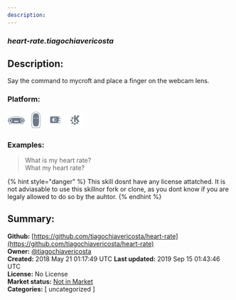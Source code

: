 ```yaml
---
description: 
---
```


### _heart-rate.tiagochiavericosta_  
## Description:  
Say the command to mycroft and place a finger on the webcam lens.  
  
  
### Platform:  
 ![Mark I](../.gitbook/assets/mark-1-icon.png)  ![Mark II](../.gitbook/assets/mark-2-icon.png)  ![Picroft](../.gitbook/assets/picroft-icon.png)  ![plasmoid](../.gitbook/assets/kde.png)   
### Examples:  
> What is my heart rate?  
> What my heart rate?  
  
{% hint style="danger" %}
This skill dosnt have any license attatched. It is not adviasable to use this skillnor fork or clone, as you dont know if you are legaly allowed to do so by the auhtor.
{% endhint %}
  
## Summary:  
**Github:** [https://github.com/tiagochiavericosta/heart-rate](https://github.com/tiagochiavericosta/heart-rate)  
**Owner:** [@tiagochiavericosta](https://github.com/tiagochiavericosta)  
**Created:** 2018 May 21 01:17:49 UTC  **Last updated:** 2019 Sep 15 01:43:46 UTC  
**License:** No License  
**Market status:** [Not in Market](https://market.mycroft.ai/skill/)  
**Categories:** [ uncategorized ]   
